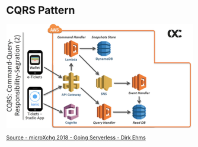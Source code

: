 # CQRS Pattern 

![Pattern](./images/cqrs-pattern-serverless.png)

[Source - microXchg 2018 - Going Serverless - Dirk Ehms](https://www.youtube.com/watch?v=rPouVcJKWxM)